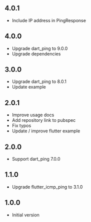## 4.0.1

- Include IP address in PingResponse

## 4.0.0

- Upgrade dart_ping to 9.0.0
- Upgrade dependencies

## 3.0.0

- Upgrade dart_ping to 8.0.1
- Update example

## 2.0.1

- Improve usage docs
- Add repository link to pubspec
- Fix typos
- Update / improve flutter example

## 2.0.0

- Support dart_ping 7.0.0

## 1.1.0

- Upgrade flutter_icmp_ping to 3.1.0

## 1.0.0

- Initial version

